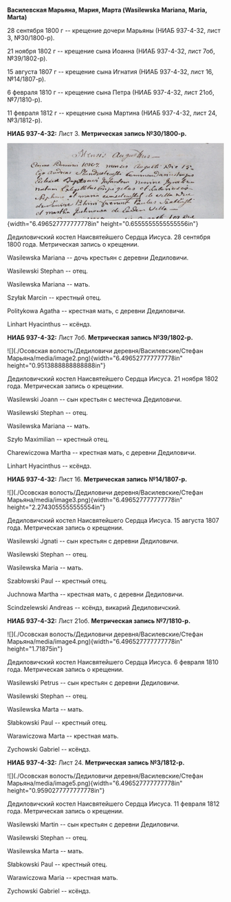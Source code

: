 **Василевская Марьяна, Мария, Марта (Wasilewska Mariana, Maria, Marta)**

28 сентября 1800 г -- крещение дочери Марьяны (НИАБ 937-4-32, лист 3,
№30/1800-р).

21 ноября 1802 г -- крещение сына Иоанна (НИАБ 937-4-32, лист 7об,
№39/1802-р).

15 августа 1807 г -- крещение сына Игнатия (НИАБ 937-4-32, лист 16,
№14/1807-р).

6 февраля 1810 г -- крещение сына Петра (НИАБ 937-4-32, лист 21об,
№7/1810-р).

11 февраля 1812 г -- крещение сына Мартина (НИАБ 937-4-32, лист 24,
№3/1812-р).

**НИАБ 937-4-32:** Лист 3. **Метрическая запись №30/1800-р.**

![](./media/9e64f9e2a31b8441759fd22f87e806c19a8e09eb.png){width="6.496527777777778in"
height="0.6555555555555556in"}

Дедиловичский костел Наисвятейшего Сердца Иисуса. 28 сентября 1800 года.
Метрическая запись о крещении.

Wasilewska Mariana -- дочь крестьян с деревни Дедиловичи.

Wasilewski Stephan -- отец.

Wasilewska Mariana -- мать.

Szyłak Marcin -- крестный отец.

Politykowa Agatha -- крестная мать, с деревни Дедиловичи.

Linhart Hyacinthus -- ксёндз.

**НИАБ 937-4-32:** Лист 7об. **Метрическая запись №39/1802-р.**

![](./Осовская волость/Дедиловичи деревня/Василевские/Стефан Марьяна/media/image2.png){width="6.496527777777778in"
height="0.9513888888888888in"}

Дедиловичский костел Наисвятейшего Сердца Иисуса. 21 ноября 1802 года.
Метрическая запись о крещении.

Wasilewski Joann -- сын крестьян с местечка Дедиловичи.

Wasilewski Stephan -- отец.

Wasilewska Mariana -- мать.

Szyło Maximilian -- крестный отец.

Charewiczowa Martha -- крестная мать, с деревни Дедиловичи.

Linhart Hyacinthus -- ксёндз.

**НИАБ 937-4-32:** Лист 16. **Метрическая запись №14/1807-р.**

![](./Осовская волость/Дедиловичи деревня/Василевские/Стефан Марьяна/media/image3.png){width="6.496527777777778in"
height="2.2743055555555554in"}

Дедиловичский костел Наисвятейшего Сердца Иисуса. 15 августа 1807 года.
Метрическая запись о крещении.

Wasilewski Jgnati -- сын крестьян с деревни Дедиловичи.

Wasilewski Stephan -- отец.

Wasilewska Maria -- мать.

Szabłowski Paul -- крестный отец.

Juchnowa Martha -- крестная мать, с деревни Дедиловичи.

Scindzelewski Andreas -- ксёндз, викарий Дедиловичский.

**НИАБ 937-4-32:** Лист 21об. **Метрическая запись №7/1810-р.**

![](./Осовская волость/Дедиловичи деревня/Василевские/Стефан Марьяна/media/image4.png){width="6.496527777777778in"
height="1.71875in"}

Дедиловичский костел Наисвятейшего Сердца Иисуса. 6 февраля 1810 года.
Метрическая запись о крещении.

Wasilewski Petrus -- сын крестьян с деревни Дедиловичи.

Wasilewski Stephan -- отец.

Wasilewska Marta -- мать.

Słabkowski Paul -- крестный отец.

Warawiczowa Marta -- крестная мать.

Zychowski Gabriel -- ксёндз.

**НИАБ 937-4-32:** Лист 24. **Метрическая запись №3/1812-р.**

![](./Осовская волость/Дедиловичи деревня/Василевские/Стефан Марьяна/media/image5.png){width="6.496527777777778in"
height="0.9590277777777778in"}

Дедиловичский костел Наисвятейшего Сердца Иисуса. 11 февраля 1812 года.
Метрическая запись о крещении.

Wasilewski Martin -- сын крестьян с деревни Дедиловичи.

Wasilewski Stephan -- отец.

Wasilewska Marta -- мать.

Słabkowski Paul -- крестный отец.

Warawiczowa Maria -- крестная мать.

Zychowski Gabriel -- ксёндз.
